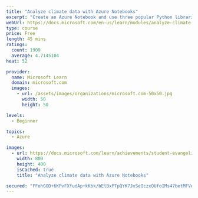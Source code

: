 ```yaml
---
title: "Analyze climate data with Azure Notebooks"
excerpt: "Create an Azure Notebook and use three popular Python libraries to analyze climate data collected by NASA, then share it."
webUrl: https://docs.microsoft.com/en-us/learn/modules/analyze-climate-data-with-azure-notebooks/
type: course
price: Free
length: 45 mins
ratings:
  count: 1909
  average: 4.7145104
heat: 52

provider:
  name: Microsoft Learn
  domain: microsoft.com
  images:
    - url: /assets/images/organizations/microsoft.com-50x50.jpg
      width: 50
      height: 50

levels:
  - Beginner

topics:
  - Azure

images:
  - url: https://docs.microsoft.com/learn/achievements/student-evangelism/analyze-climate-data-with-azure-notebooks-badge-social.png
    width: 800
    height: 400
    isCached: true
    title: "Analyze climate data with Azure Notebooks"

secured: "FFohGOD+6KPvFXfudAp+kKbk/bElBxPTpQYK7JxSeIczxQUfoIMs47betMFVoiBij49x/6DVbYEFqudiuFnTx1gGjkd7TM8KPezbIUrGuH6qcjj34GkmPW7Fkcfmojc/kO0Tfpn1ZGyohiEu5J9J1sPDTXV+nNUHPlhPQ7NBko8p+ATXXKFhMquUFYJsJMPhNvl8IQj/CoMnBjqN3yIdI1oVQy8PeCdqC+S4hoJYW450/aDSRN54q83FTjXWu3xGgXCPHBCOFU55V9DNTPBa+n2QikDrXDe3IqAeDL/4Azj+W8mDmN3yiXH3382rod3TSWLMZ2Tp3wbS6Fe4u/FBQC5YSe2fzmXb+y0VOIFVzkRJcvYFqNz1LjOEOxnT/uahtjbxrxgOpq7OutOgqzPoDA==;0cZ8v4uTCD/s2B2RMdRlEw=="
---
```



